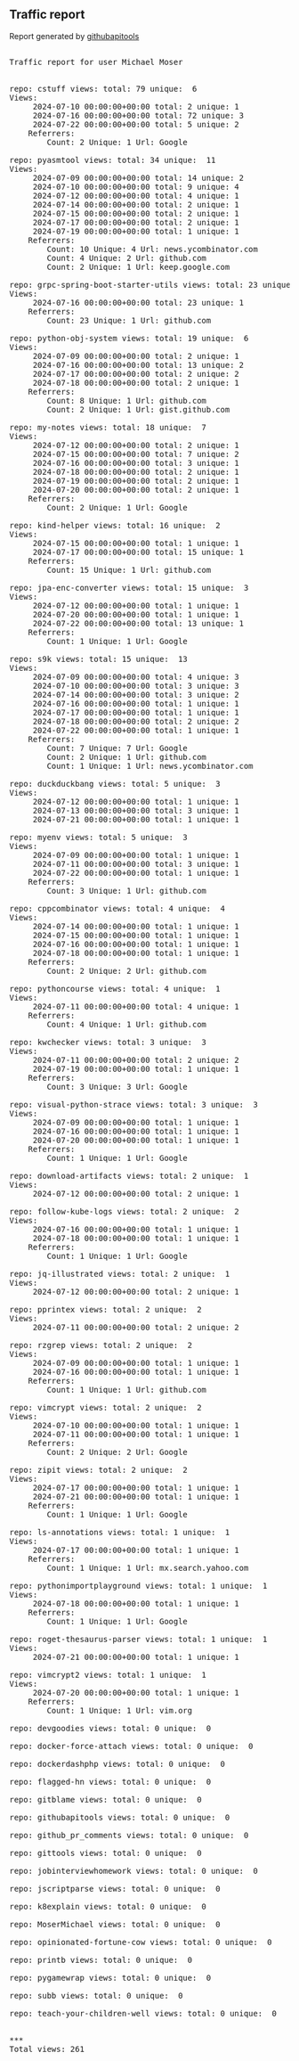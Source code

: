 <h2> Traffic report </h2>

Report generated by <a href="https://github.com/MoserMichael/githubapitools">githubapitools</a>

<pre>

Traffic report for user Michael Moser


repo: cstuff views: total: 79 unique:  6
Views:
	 2024-07-10 00:00:00+00:00 total: 2 unique: 1
	 2024-07-16 00:00:00+00:00 total: 72 unique: 3
	 2024-07-22 00:00:00+00:00 total: 5 unique: 2
	Referrers:
		Count: 2 Unique: 1 Url: Google

repo: pyasmtool views: total: 34 unique:  11
Views:
	 2024-07-09 00:00:00+00:00 total: 14 unique: 2
	 2024-07-10 00:00:00+00:00 total: 9 unique: 4
	 2024-07-12 00:00:00+00:00 total: 4 unique: 1
	 2024-07-14 00:00:00+00:00 total: 2 unique: 1
	 2024-07-15 00:00:00+00:00 total: 2 unique: 1
	 2024-07-17 00:00:00+00:00 total: 2 unique: 1
	 2024-07-19 00:00:00+00:00 total: 1 unique: 1
	Referrers:
		Count: 10 Unique: 4 Url: news.ycombinator.com
		Count: 4 Unique: 2 Url: github.com
		Count: 2 Unique: 1 Url: keep.google.com

repo: grpc-spring-boot-starter-utils views: total: 23 unique:  1
Views:
	 2024-07-16 00:00:00+00:00 total: 23 unique: 1
	Referrers:
		Count: 23 Unique: 1 Url: github.com

repo: python-obj-system views: total: 19 unique:  6
Views:
	 2024-07-09 00:00:00+00:00 total: 2 unique: 1
	 2024-07-16 00:00:00+00:00 total: 13 unique: 2
	 2024-07-17 00:00:00+00:00 total: 2 unique: 2
	 2024-07-18 00:00:00+00:00 total: 2 unique: 1
	Referrers:
		Count: 8 Unique: 1 Url: github.com
		Count: 2 Unique: 1 Url: gist.github.com

repo: my-notes views: total: 18 unique:  7
Views:
	 2024-07-12 00:00:00+00:00 total: 2 unique: 1
	 2024-07-15 00:00:00+00:00 total: 7 unique: 2
	 2024-07-16 00:00:00+00:00 total: 3 unique: 1
	 2024-07-18 00:00:00+00:00 total: 2 unique: 1
	 2024-07-19 00:00:00+00:00 total: 2 unique: 1
	 2024-07-20 00:00:00+00:00 total: 2 unique: 1
	Referrers:
		Count: 2 Unique: 1 Url: Google

repo: kind-helper views: total: 16 unique:  2
Views:
	 2024-07-15 00:00:00+00:00 total: 1 unique: 1
	 2024-07-17 00:00:00+00:00 total: 15 unique: 1
	Referrers:
		Count: 15 Unique: 1 Url: github.com

repo: jpa-enc-converter views: total: 15 unique:  3
Views:
	 2024-07-12 00:00:00+00:00 total: 1 unique: 1
	 2024-07-20 00:00:00+00:00 total: 1 unique: 1
	 2024-07-22 00:00:00+00:00 total: 13 unique: 1
	Referrers:
		Count: 1 Unique: 1 Url: Google

repo: s9k views: total: 15 unique:  13
Views:
	 2024-07-09 00:00:00+00:00 total: 4 unique: 3
	 2024-07-10 00:00:00+00:00 total: 3 unique: 3
	 2024-07-14 00:00:00+00:00 total: 3 unique: 2
	 2024-07-16 00:00:00+00:00 total: 1 unique: 1
	 2024-07-17 00:00:00+00:00 total: 1 unique: 1
	 2024-07-18 00:00:00+00:00 total: 2 unique: 2
	 2024-07-22 00:00:00+00:00 total: 1 unique: 1
	Referrers:
		Count: 7 Unique: 7 Url: Google
		Count: 2 Unique: 1 Url: github.com
		Count: 1 Unique: 1 Url: news.ycombinator.com

repo: duckduckbang views: total: 5 unique:  3
Views:
	 2024-07-12 00:00:00+00:00 total: 1 unique: 1
	 2024-07-13 00:00:00+00:00 total: 3 unique: 1
	 2024-07-21 00:00:00+00:00 total: 1 unique: 1

repo: myenv views: total: 5 unique:  3
Views:
	 2024-07-09 00:00:00+00:00 total: 1 unique: 1
	 2024-07-11 00:00:00+00:00 total: 3 unique: 1
	 2024-07-22 00:00:00+00:00 total: 1 unique: 1
	Referrers:
		Count: 3 Unique: 1 Url: github.com

repo: cppcombinator views: total: 4 unique:  4
Views:
	 2024-07-14 00:00:00+00:00 total: 1 unique: 1
	 2024-07-15 00:00:00+00:00 total: 1 unique: 1
	 2024-07-16 00:00:00+00:00 total: 1 unique: 1
	 2024-07-18 00:00:00+00:00 total: 1 unique: 1
	Referrers:
		Count: 2 Unique: 2 Url: github.com

repo: pythoncourse views: total: 4 unique:  1
Views:
	 2024-07-11 00:00:00+00:00 total: 4 unique: 1
	Referrers:
		Count: 4 Unique: 1 Url: github.com

repo: kwchecker views: total: 3 unique:  3
Views:
	 2024-07-11 00:00:00+00:00 total: 2 unique: 2
	 2024-07-19 00:00:00+00:00 total: 1 unique: 1
	Referrers:
		Count: 3 Unique: 3 Url: Google

repo: visual-python-strace views: total: 3 unique:  3
Views:
	 2024-07-09 00:00:00+00:00 total: 1 unique: 1
	 2024-07-16 00:00:00+00:00 total: 1 unique: 1
	 2024-07-20 00:00:00+00:00 total: 1 unique: 1
	Referrers:
		Count: 1 Unique: 1 Url: Google

repo: download-artifacts views: total: 2 unique:  1
Views:
	 2024-07-12 00:00:00+00:00 total: 2 unique: 1

repo: follow-kube-logs views: total: 2 unique:  2
Views:
	 2024-07-16 00:00:00+00:00 total: 1 unique: 1
	 2024-07-18 00:00:00+00:00 total: 1 unique: 1
	Referrers:
		Count: 1 Unique: 1 Url: Google

repo: jq-illustrated views: total: 2 unique:  1
Views:
	 2024-07-12 00:00:00+00:00 total: 2 unique: 1

repo: pprintex views: total: 2 unique:  2
Views:
	 2024-07-11 00:00:00+00:00 total: 2 unique: 2

repo: rzgrep views: total: 2 unique:  2
Views:
	 2024-07-09 00:00:00+00:00 total: 1 unique: 1
	 2024-07-16 00:00:00+00:00 total: 1 unique: 1
	Referrers:
		Count: 1 Unique: 1 Url: github.com

repo: vimcrypt views: total: 2 unique:  2
Views:
	 2024-07-10 00:00:00+00:00 total: 1 unique: 1
	 2024-07-11 00:00:00+00:00 total: 1 unique: 1
	Referrers:
		Count: 2 Unique: 2 Url: Google

repo: zipit views: total: 2 unique:  2
Views:
	 2024-07-17 00:00:00+00:00 total: 1 unique: 1
	 2024-07-21 00:00:00+00:00 total: 1 unique: 1
	Referrers:
		Count: 1 Unique: 1 Url: Google

repo: ls-annotations views: total: 1 unique:  1
Views:
	 2024-07-17 00:00:00+00:00 total: 1 unique: 1
	Referrers:
		Count: 1 Unique: 1 Url: mx.search.yahoo.com

repo: pythonimportplayground views: total: 1 unique:  1
Views:
	 2024-07-18 00:00:00+00:00 total: 1 unique: 1
	Referrers:
		Count: 1 Unique: 1 Url: Google

repo: roget-thesaurus-parser views: total: 1 unique:  1
Views:
	 2024-07-21 00:00:00+00:00 total: 1 unique: 1

repo: vimcrypt2 views: total: 1 unique:  1
Views:
	 2024-07-20 00:00:00+00:00 total: 1 unique: 1
	Referrers:
		Count: 1 Unique: 1 Url: vim.org

repo: devgoodies views: total: 0 unique:  0

repo: docker-force-attach views: total: 0 unique:  0

repo: dockerdashphp views: total: 0 unique:  0

repo: flagged-hn views: total: 0 unique:  0

repo: gitblame views: total: 0 unique:  0

repo: githubapitools views: total: 0 unique:  0

repo: github_pr_comments views: total: 0 unique:  0

repo: gittools views: total: 0 unique:  0

repo: jobinterviewhomework views: total: 0 unique:  0

repo: jscriptparse views: total: 0 unique:  0

repo: k8explain views: total: 0 unique:  0

repo: MoserMichael views: total: 0 unique:  0

repo: opinionated-fortune-cow views: total: 0 unique:  0

repo: printb views: total: 0 unique:  0

repo: pygamewrap views: total: 0 unique:  0

repo: subb views: total: 0 unique:  0

repo: teach-your-children-well views: total: 0 unique:  0


***
Total views: 261
